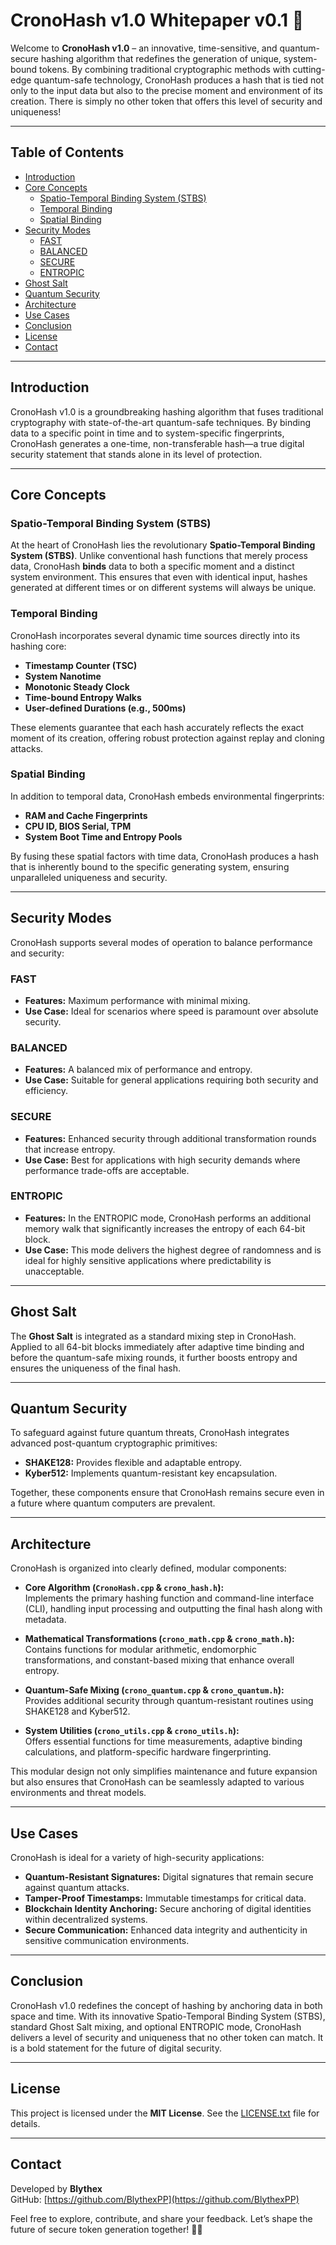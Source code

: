 # CronoHash v1.0 Whitepaper v0.1 🔐

Welcome to **CronoHash v1.0** – an innovative, time-sensitive, and quantum-secure hashing algorithm that redefines the generation of unique, system-bound tokens. By combining traditional cryptographic methods with cutting-edge quantum-safe technology, CronoHash produces a hash that is tied not only to the input data but also to the precise moment and environment of its creation. There is simply no other token that offers this level of security and uniqueness!

---

## Table of Contents
- [Introduction](#introduction)
- [Core Concepts](#core-concepts)
  - [Spatio-Temporal Binding System (STBS)](#spatio-temporal-binding-system-stbs)
  - [Temporal Binding](#temporal-binding)
  - [Spatial Binding](#spatial-binding)
- [Security Modes](#security-modes)
  - [FAST](#fast)
  - [BALANCED](#balanced)
  - [SECURE](#secure)
  - [ENTROPIC](#entropic)
- [Ghost Salt](#ghost-salt)
- [Quantum Security](#quantum-security)
- [Architecture](#architecture)
- [Use Cases](#use-cases)
- [Conclusion](#conclusion)
- [License](#license)
- [Contact](#contact)

---

## Introduction

CronoHash v1.0 is a groundbreaking hashing algorithm that fuses traditional cryptography with state-of-the-art quantum-safe techniques. By binding data to a specific point in time and to system-specific fingerprints, CronoHash generates a one-time, non-transferable hash—a true digital security statement that stands alone in its level of protection.

---

## Core Concepts

### Spatio-Temporal Binding System (STBS)
At the heart of CronoHash lies the revolutionary **Spatio-Temporal Binding System (STBS)**. Unlike conventional hash functions that merely process data, CronoHash **binds** data to both a specific moment and a distinct system environment. This ensures that even with identical input, hashes generated at different times or on different systems will always be unique.

### Temporal Binding
CronoHash incorporates several dynamic time sources directly into its hashing core:
- **Timestamp Counter (TSC)**
- **System Nanotime**
- **Monotonic Steady Clock**
- **Time-bound Entropy Walks**
- **User-defined Durations (e.g., 500ms)**

These elements guarantee that each hash accurately reflects the exact moment of its creation, offering robust protection against replay and cloning attacks.

### Spatial Binding
In addition to temporal data, CronoHash embeds environmental fingerprints:
- **RAM and Cache Fingerprints**
- **CPU ID, BIOS Serial, TPM**
- **System Boot Time and Entropy Pools**

By fusing these spatial factors with time data, CronoHash produces a hash that is inherently bound to the specific generating system, ensuring unparalleled uniqueness and security.

---

## Security Modes

CronoHash supports several modes of operation to balance performance and security:

### FAST
- **Features:** Maximum performance with minimal mixing.
- **Use Case:** Ideal for scenarios where speed is paramount over absolute security.

### BALANCED
- **Features:** A balanced mix of performance and entropy.
- **Use Case:** Suitable for general applications requiring both security and efficiency.

### SECURE
- **Features:** Enhanced security through additional transformation rounds that increase entropy.
- **Use Case:** Best for applications with high security demands where performance trade-offs are acceptable.

### ENTROPIC
- **Features:** In the ENTROPIC mode, CronoHash performs an additional memory walk that significantly increases the entropy of each 64-bit block.
- **Use Case:** This mode delivers the highest degree of randomness and is ideal for highly sensitive applications where predictability is unacceptable.

---

## Ghost Salt

The **Ghost Salt** is integrated as a standard mixing step in CronoHash. Applied to all 64-bit blocks immediately after adaptive time binding and before the quantum-safe mixing rounds, it further boosts entropy and ensures the uniqueness of the final hash.

---

## Quantum Security

To safeguard against future quantum threats, CronoHash integrates advanced post-quantum cryptographic primitives:
- **SHAKE128:** Provides flexible and adaptable entropy.
- **Kyber512:** Implements quantum-resistant key encapsulation.

Together, these components ensure that CronoHash remains secure even in a future where quantum computers are prevalent.

---

## Architecture

CronoHash is organized into clearly defined, modular components:

- **Core Algorithm (`CronoHash.cpp` & `crono_hash.h`):**  
  Implements the primary hashing function and command-line interface (CLI), handling input processing and outputting the final hash along with metadata.

- **Mathematical Transformations (`crono_math.cpp` & `crono_math.h`):**  
  Contains functions for modular arithmetic, endomorphic transformations, and constant-based mixing that enhance overall entropy.

- **Quantum-Safe Mixing (`crono_quantum.cpp` & `crono_quantum.h`):**  
  Provides additional security through quantum-resistant routines using SHAKE128 and Kyber512.

- **System Utilities (`crono_utils.cpp` & `crono_utils.h`):**  
  Offers essential functions for time measurements, adaptive binding calculations, and platform-specific hardware fingerprinting.

This modular design not only simplifies maintenance and future expansion but also ensures that CronoHash can be seamlessly adapted to various environments and threat models.

---

## Use Cases

CronoHash is ideal for a variety of high-security applications:
- **Quantum-Resistant Signatures:** Digital signatures that remain secure against quantum attacks.
- **Tamper-Proof Timestamps:** Immutable timestamps for critical data.
- **Blockchain Identity Anchoring:** Secure anchoring of digital identities within decentralized systems.
- **Secure Communication:** Enhanced data integrity and authenticity in sensitive communication environments.

---

## Conclusion

CronoHash v1.0 redefines the concept of hashing by anchoring data in both space and time. With its innovative Spatio-Temporal Binding System (STBS), standard Ghost Salt mixing, and optional ENTROPIC mode, CronoHash delivers a level of security and uniqueness that no other token can match. It is a bold statement for the future of digital security.

---

## License

This project is licensed under the **MIT License**. See the [LICENSE.txt](LICENSE.txt) file for details.

---

## Contact

Developed by **Blythex**  
GitHub: [https://github.com/BlythexPP](https://github.com/BlythexPP)

Feel free to explore, contribute, and share your feedback. Let’s shape the future of secure token generation together! 🔐🚀


